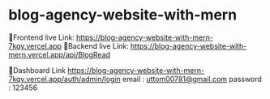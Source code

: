 ﻿# blog-agency-website-with-mern
🔴Frontend live Link: https://blog-agency-website-with-mern-7kqy.vercel.app
🔴Backend live Link: https://blog-agency-website-with-mern.vercel.app/api/BlogRead

🔴Dashboard Link   https://blog-agency-website-with-mern-7kqy.vercel.app/auth/admin/login
email : uttom00781@gmail.com
password : 123456
